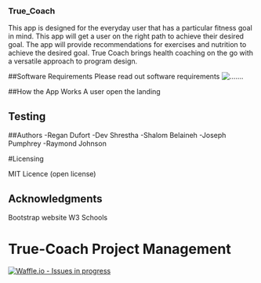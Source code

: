 ### True_Coach

This app is designed for the everyday user that has a particular fitness goal in mind. This app will get a user on the right path to achieve their desired goal. The app will provide recommendations for exercises and nutrition to achieve the desired goal. 
True Coach brings health coaching on the go with a versatile approach to program design.

##Software Requirements 
Please read out software requirements
![.......](.......) 


##How the App Works
A user open the landing 


## Testing

##Authors
-Regan Dufort
-Dev Shrestha
-Shalom Belaineh
-Joseph Pumphrey
-Raymond Johnson

#Licensing 

MIT Licence (open license)

## Acknowledgments

Bootstrap website
W3 Schools


# True-Coach Project Management 
[![Waffle.io - Issues in progress](https://badge.waffle.io/Bigrig72/True-Coach.png?label=in%20progress&title=In%20Progress)](http://waffle.io/Bigrig72/True-Coach)
